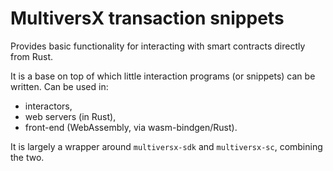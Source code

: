 # MultiversX transaction snippets

Provides basic functionality for interacting with smart contracts directly from Rust.

It is a base on top of which little interaction programs (or snippets) can be written. Can be used in:
- interactors,
- web servers (in Rust),
- front-end (WebAssembly, via wasm-bindgen/Rust).

It is largely a wrapper around `multiversx-sdk` and `multiversx-sc`, combining the two.

